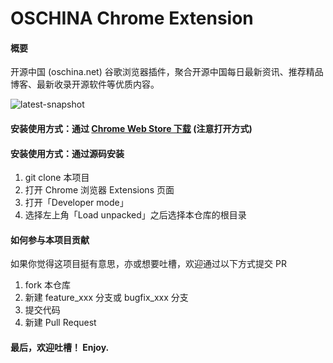 # OSCHINA Chrome Extension

#### 概要
开源中国 (oschina.net) 谷歌浏览器插件，聚合开源中国每日最新资讯、推荐精品博客、最新收录开源软件等优质内容。

![latest-snapshot](https://static.oschina.net/uploads/space/2020/0430/101907_SsbJ_2340783.jpg)

#### 安装使用方式：通过 [Chrome Web Store 下载](https://chrome.google.com/webstore/detail/%E5%BC%80%E6%BA%90%E4%B8%AD%E5%9B%BD/ppagmdehdibgipjkjbijngfphoboggdf) (注意打开方式)

#### 安装使用方式：通过源码安装
1. git clone 本项目
2. 打开 Chrome 浏览器 Extensions 页面
3. 打开「Developer mode」
4. 选择左上角「Load unpacked」之后选择本仓库的根目录

#### 如何参与本项目贡献
如果你觉得这项目挺有意思，亦或想要吐槽，欢迎通过以下方式提交 PR

1.  fork 本仓库
2.  新建 feature_xxx 分支或 bugfix_xxx 分支
3.  提交代码
4.  新建 Pull Request

#### 最后，欢迎吐槽！ Enjoy. 
